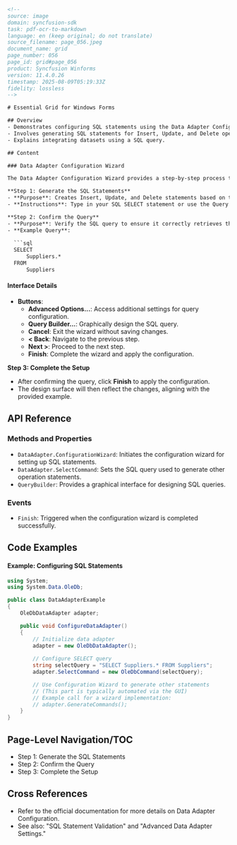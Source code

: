 ```html
<!--
source: image
domain: syncfusion-sdk
task: pdf-ocr-to-markdown
language: en (keep original; do not translate)
source_filename: page_056.jpeg
document_name: grid
page_number: 056
page_id: grid#page_056
product: Syncfusion Winforms
version: 11.4.0.26
timestamp: 2025-08-09T05:19:33Z
fidelity: lossless
-->

# Essential Grid for Windows Forms

## Overview
- Demonstrates configuring SQL statements using the Data Adapter Configuration Wizard.
- Involves generating SQL statements for Insert, Update, and Delete operations based on a SELECT statement.
- Explains integrating datasets using a SQL query.

## Content

### Data Adapter Configuration Wizard

The Data Adapter Configuration Wizard provides a step-by-step process to configure SQL statements for data operations:

**Step 1: Generate the SQL Statements**
- **Purpose**: Creates Insert, Update, and Delete statements based on the SELECT statement provided.
- **Instructions**: Type in your SQL SELECT statement or use the Query Builder to graphically design the query.

**Step 2: Confirm the Query**
- **Purpose**: Verify the SQL query to ensure it correctly retrieves the intended data.
- **Example Query**:
  
  ```sql
  SELECT 
      Suppliers.*
  FROM 
      Suppliers
  ```

#### Interface Details
- **Buttons**:
  - **Advanced Options...**: Access additional settings for query configuration.
  - **Query Builder...**: Graphically design the SQL query.
  - **Cancel**: Exit the wizard without saving changes.
  - **< Back**: Navigate to the previous step.
  - **Next >**: Proceed to the next step.
  - **Finish**: Complete the wizard and apply the configuration.

**Step 3: Complete the Setup**
- After confirming the query, click **Finish** to apply the configuration.
- The design surface will then reflect the changes, aligning with the provided example.

## API Reference

### Methods and Properties
- `DataAdapter.ConfigurationWizard`: Initiates the configuration wizard for setting up SQL statements.
- `DataAdapter.SelectCommand`: Sets the SQL query used to generate other operation statements.
- `QueryBuilder`: Provides a graphical interface for designing SQL queries.

### Events
- `Finish`: Triggered when the configuration wizard is completed successfully.

## Code Examples

#### Example: Configuring SQL Statements
```csharp
using System;
using System.Data.OleDb;

public class DataAdapterExample
{
    OleDbDataAdapter adapter;

    public void ConfigureDataAdapter()
    {
        // Initialize data adapter
        adapter = new OleDbDataAdapter();
        
        // Configure SELECT query
        string selectQuery = "SELECT Suppliers.* FROM Suppliers";
        adapter.SelectCommand = new OleDbCommand(selectQuery);

        // Use Configuration Wizard to generate other statements
        // (This part is typically automated via the GUI)
        // Example call for a wizard implementation:
        // adapter.GenerateCommands();
    }
}
```

## Page-Level Navigation/TOC
- Step 1: Generate the SQL Statements
- Step 2: Confirm the Query
- Step 3: Complete the Setup

## Cross References
- Refer to the official documentation for more details on Data Adapter Configuration.
- See also: "SQL Statement Validation" and "Advanced Data Adapter Settings."

<!-- tags: [syncfusion, windows forms, data adapter, sql statement, configuration wizard] keywords: [generate sql, insert, update, delete, query builder, confirmation, design surface, data adapter, essential grid] -->
```